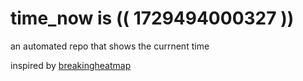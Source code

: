 # time_now is (( 1729494000327 ))

an automated repo that shows the currnent time

inspired by [breakingheatmap](https://github.com/breakingheatmap/breakingheatmap)